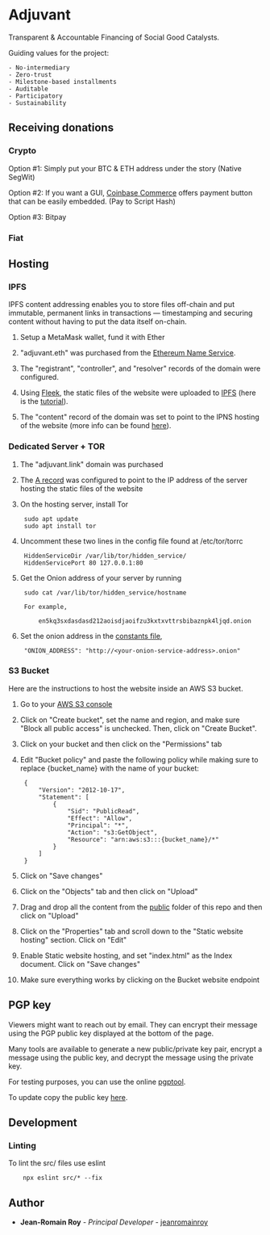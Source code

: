 # Adjuvant

Transparent & Accountable Financing of Social Good Catalysts. 

Guiding values for the project: 

    - No-intermediary
    - Zero-trust
    - Milestone-based installments
    - Auditable
    - Participatory
    - Sustainability


## Receiving donations

### Crypto 

Option #1: Simply put your BTC & ETH address under the story (Native SegWit)

Option #2: If you want a GUI, [Coinbase Commerce](https://commerce.coinbase.com/) offers payment button that can be easily embedded. (Pay to Script Hash)

Option #3: Bitpay

### Fiat



## Hosting

### IPFS

IPFS content addressing enables you to store files off-chain and put immutable, permanent links in transactions — timestamping and securing content without having to put the data itself on-chain.

1. Setup a MetaMask wallet, fund it with Ether

2. "adjuvant.eth" was purchased from the [Ethereum Name Service](https://app.ens.domains/). 

3. The "registrant", "controller", and "resolver" records of the domain were configured. 

4. Using [Fleek](https://app.fleek.co/#/), the static files of the website were uploaded to [IPFS](https://ipfs.io/) (here is the [tutorial](https://medium.com/the-ethereum-name-service/cloudflare-and-fleek-make-ens-ipfs-site-deployment-as-easy-as-ever-262c990a7514)).

5. The "content" record of the domain was set to point to the IPNS hosting of the website (more info can be found [here](https://eth.link/)).


### Dedicated Server + TOR

1. The "adjuvant.link" domain was purchased

2. The [A record](https://support.dnsimple.com/articles/a-record/) was configured to point to the IP address of the server hosting the static files of the website

3. On the hosting server, install Tor

        sudo apt update
        sudo apt install tor

4. Uncomment these two lines in the config file found at /etc/tor/torrc

        HiddenServiceDir /var/lib/tor/hidden_service/
        HiddenServicePort 80 127.0.0.1:80

5. Get the Onion address of your server by running

        sudo cat /var/lib/tor/hidden_service/hostname

        For example, 

            en5kq3sxdasdasd212aoisdjaoifzu3kxtxvttrsbibaznpk4ljqd.onion

6. Set the onion address in the [constants file](./src/constants.json),

        "ONION_ADDRESS": "http://<your-onion-service-address>.onion"


### S3 Bucket

Here are the instructions to host the website inside an AWS S3 bucket.

1. Go to your [AWS S3 console](https://s3.console.aws.amazon.com/)

2. Click on "Create bucket", set the name and region, and make sure "Block all public access" is unchecked. Then, click on "Create Bucket".

3. Click on your bucket and then click on the "Permissions" tab

4. Edit "Bucket policy" and paste the following policy while making sure to replace {bucket_name} with the name of your bucket:

        {
            "Version": "2012-10-17",
            "Statement": [
                {
                    "Sid": "PublicRead",
                    "Effect": "Allow",
                    "Principal": "*",
                    "Action": "s3:GetObject",
                    "Resource": "arn:aws:s3:::{bucket_name}/*"
                }
            ]
        }

5. Click on "Save changes"

6. Click on the "Objects" tab and then click on "Upload"

7. Drag and drop all the content from the [public](./public/) folder of this repo and then click on "Upload"

8. Click on the "Properties" tab and scroll down to the "Static website hosting" section. Click on "Edit"

9. Enable Static website hosting, and set "index.html" as the Index document. Click on "Save changes"

10. Make sure everything works by clicking on the Bucket website endpoint



## PGP key

Viewers might want to reach out by email. They can encrypt their message using the PGP public key displayed at 
the bottom of the page. 

Many tools are available to generate a new public/private key pair, encrypt a message using the public key, and 
decrypt the message using the private key. 

For testing purposes, you can use the online [pgptool](https://pgptool.org/). 

To update copy the public key [here](./public/files/pgp.pub.txt).



## Development

### Linting

To lint the src/ files use eslint

        npx eslint src/* --fix



## Author

* **Jean-Romain Roy** - *Principal Developer* - [jeanromainroy](https://github.com/jeanromainroy)

